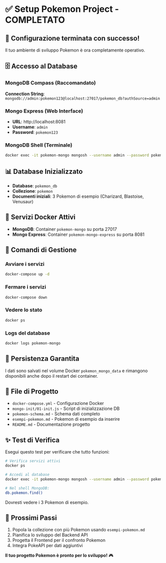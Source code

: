 # ✅ Setup Pokemon Project - COMPLETATO

## 🎉 Configurazione terminata con successo!

Il tuo ambiente di sviluppo Pokemon è ora completamente operativo.

## 🗄️ **Accesso al Database**

### MongoDB Compass (Raccomandato)
**Connection String**: `mongodb://admin:pokemon123@localhost:27017/pokemon_db?authSource=admin`

### Mongo Express (Web Interface)
- **URL**: http://localhost:8081
- **Username**: `admin`
- **Password**: `pokemon123`

### MongoDB Shell (Terminale)
```bash
docker exec -it pokemon-mongo mongosh --username admin --password pokemon123 --authenticationDatabase admin pokemon_db
```

## 📊 **Database Inizializzato**
- **Database**: `pokemon_db`
- **Collezione**: `pokemon`
- **Documenti iniziali**: 3 Pokemon di esempio (Charizard, Blastoise, Venusaur)

## 🐳 **Servizi Docker Attivi**
- **MongoDB**: Container `pokemon-mongo` su porta 27017
- **Mongo Express**: Container `pokemon-mongo-express` su porta 8081

## 🔧 **Comandi di Gestione**

### Avviare i servizi
```bash
docker-compose up -d
```

### Fermare i servizi
```bash
docker-compose down
```

### Vedere lo stato
```bash
docker ps
```

### Logs del database
```bash
docker logs pokemon-mongo
```

## 💾 **Persistenza Garantita**
I dati sono salvati nel volume Docker `pokemon_mongo_data` e rimangono disponibili anche dopo il restart dei container.

## 📁 **File di Progetto**
- `docker-compose.yml` - Configurazione Docker
- `mongo-init/01-init.js` - Script di inizializzazione DB
- `pokemon-schema.md` - Schema dati completo
- `esempi-pokemon.md` - Pokemon di esempio da inserire
- `README.md` - Documentazione progetto

## ✨ **Test di Verifica**
Esegui questo test per verificare che tutto funzioni:

```bash
# Verifica servizi attivi
docker ps

# Accedi al database
docker exec -it pokemon-mongo mongosh --username admin --password pokemon123 --authenticationDatabase admin pokemon_db

# Nel shell MongoDB:
db.pokemon.find()
```

Dovresti vedere i 3 Pokemon di esempio.

## 🚀 **Prossimi Passi**
1. Popola la collezione con più Pokemon usando `esempi-pokemon.md`
2. Pianifica lo sviluppo del Backend API
3. Progetta il Frontend per il confronto Pokemon
4. Integra PokeAPI per dati aggiuntivi

**Il tuo progetto Pokemon è pronto per lo sviluppo!** 🎮
